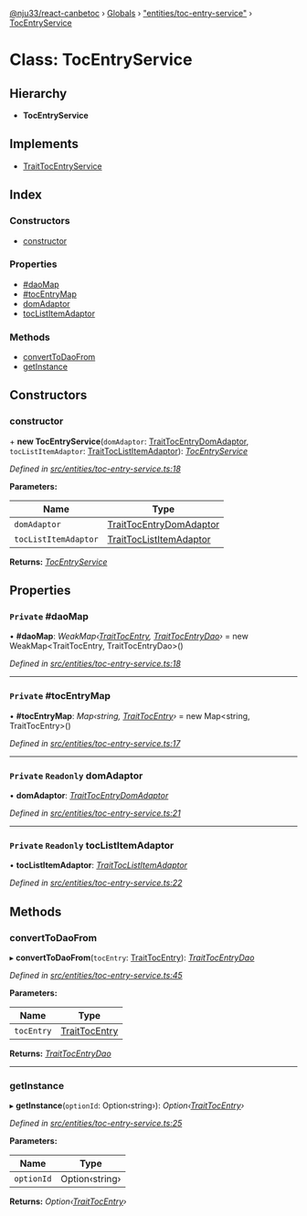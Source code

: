 [@nju33/react-canbetoc](../README.md) › [Globals](../globals.md) › ["entities/toc-entry-service"](../modules/_entities_toc_entry_service_.md) › [TocEntryService](_entities_toc_entry_service_.tocentryservice.md)

# Class: TocEntryService

## Hierarchy

* **TocEntryService**

## Implements

* [TraitTocEntryService](../interfaces/_entities_toc_entry_service_.traittocentryservice.md)

## Index

### Constructors

* [constructor](_entities_toc_entry_service_.tocentryservice.md#constructor)

### Properties

* [#daoMap](_entities_toc_entry_service_.tocentryservice.md#private-#daomap)
* [#tocEntryMap](_entities_toc_entry_service_.tocentryservice.md#private-#tocentrymap)
* [domAdaptor](_entities_toc_entry_service_.tocentryservice.md#private-readonly-domadaptor)
* [tocListItemAdaptor](_entities_toc_entry_service_.tocentryservice.md#private-readonly-toclistitemadaptor)

### Methods

* [convertToDaoFrom](_entities_toc_entry_service_.tocentryservice.md#converttodaofrom)
* [getInstance](_entities_toc_entry_service_.tocentryservice.md#getinstance)

## Constructors

###  constructor

\+ **new TocEntryService**(`domAdaptor`: [TraitTocEntryDomAdaptor](../interfaces/_entities_toc_entry_dom_adaptor_.traittocentrydomadaptor.md), `tocListItemAdaptor`: [TraitTocListItemAdaptor](../interfaces/_entities_toc_list_item_adaptor_.traittoclistitemadaptor.md)): *[TocEntryService](_entities_toc_entry_service_.tocentryservice.md)*

*Defined in [src/entities/toc-entry-service.ts:18](https://github.com/nju33/react-canbetoc/blob/77286e5/src/entities/toc-entry-service.ts#L18)*

**Parameters:**

Name | Type |
------ | ------ |
`domAdaptor` | [TraitTocEntryDomAdaptor](../interfaces/_entities_toc_entry_dom_adaptor_.traittocentrydomadaptor.md) |
`tocListItemAdaptor` | [TraitTocListItemAdaptor](../interfaces/_entities_toc_list_item_adaptor_.traittoclistitemadaptor.md) |

**Returns:** *[TocEntryService](_entities_toc_entry_service_.tocentryservice.md)*

## Properties

### `Private` #daoMap

• **#daoMap**: *WeakMap‹[TraitTocEntry](../interfaces/_entities_toc_entry_.traittocentry.md), [TraitTocEntryDao](../interfaces/_entities_toc_entry_dao_.traittocentrydao.md)›* = new WeakMap<TraitTocEntry, TraitTocEntryDao>()

*Defined in [src/entities/toc-entry-service.ts:18](https://github.com/nju33/react-canbetoc/blob/77286e5/src/entities/toc-entry-service.ts#L18)*

___

### `Private` #tocEntryMap

• **#tocEntryMap**: *Map‹string, [TraitTocEntry](../interfaces/_entities_toc_entry_.traittocentry.md)›* = new Map<string, TraitTocEntry>()

*Defined in [src/entities/toc-entry-service.ts:17](https://github.com/nju33/react-canbetoc/blob/77286e5/src/entities/toc-entry-service.ts#L17)*

___

### `Private` `Readonly` domAdaptor

• **domAdaptor**: *[TraitTocEntryDomAdaptor](../interfaces/_entities_toc_entry_dom_adaptor_.traittocentrydomadaptor.md)*

*Defined in [src/entities/toc-entry-service.ts:21](https://github.com/nju33/react-canbetoc/blob/77286e5/src/entities/toc-entry-service.ts#L21)*

___

### `Private` `Readonly` tocListItemAdaptor

• **tocListItemAdaptor**: *[TraitTocListItemAdaptor](../interfaces/_entities_toc_list_item_adaptor_.traittoclistitemadaptor.md)*

*Defined in [src/entities/toc-entry-service.ts:22](https://github.com/nju33/react-canbetoc/blob/77286e5/src/entities/toc-entry-service.ts#L22)*

## Methods

###  convertToDaoFrom

▸ **convertToDaoFrom**(`tocEntry`: [TraitTocEntry](../interfaces/_entities_toc_entry_.traittocentry.md)): *[TraitTocEntryDao](../interfaces/_entities_toc_entry_dao_.traittocentrydao.md)*

*Defined in [src/entities/toc-entry-service.ts:45](https://github.com/nju33/react-canbetoc/blob/77286e5/src/entities/toc-entry-service.ts#L45)*

**Parameters:**

Name | Type |
------ | ------ |
`tocEntry` | [TraitTocEntry](../interfaces/_entities_toc_entry_.traittocentry.md) |

**Returns:** *[TraitTocEntryDao](../interfaces/_entities_toc_entry_dao_.traittocentrydao.md)*

___

###  getInstance

▸ **getInstance**(`optionId`: Option‹string›): *Option‹[TraitTocEntry](../interfaces/_entities_toc_entry_.traittocentry.md)›*

*Defined in [src/entities/toc-entry-service.ts:25](https://github.com/nju33/react-canbetoc/blob/77286e5/src/entities/toc-entry-service.ts#L25)*

**Parameters:**

Name | Type |
------ | ------ |
`optionId` | Option‹string› |

**Returns:** *Option‹[TraitTocEntry](../interfaces/_entities_toc_entry_.traittocentry.md)›*
